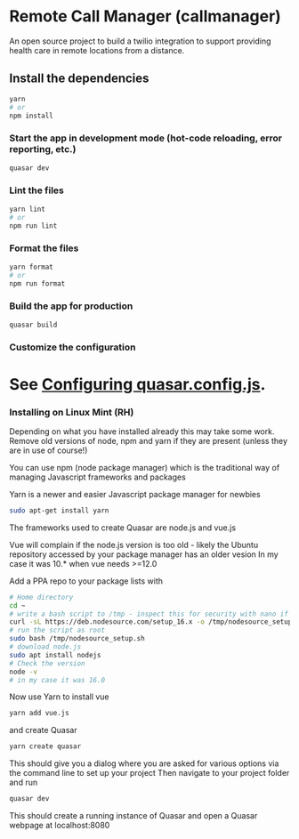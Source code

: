 
# Remote Call Manager (callmanager)

An open source project to build a twilio integration to support providing health care in remote locations from a distance.

## Install the dependencies
```bash
yarn
# or
npm install
```

### Start the app in development mode (hot-code reloading, error reporting, etc.)
```bash
quasar dev
```


### Lint the files
```bash
yarn lint
# or
npm run lint
```


### Format the files
```bash
yarn format
# or
npm run format
```



### Build the app for production
```bash
quasar build
```

### Customize the configuration
See [Configuring quasar.config.js](https://v2.quasar.dev/quasar-cli-webpack/quasar-config-js).
=======


### Installing on Linux Mint (RH)
Depending on what you have installed already this may take some work.
Remove old versions of node, npm and yarn if they are present (unless they are in use of course!)

You can use npm (node package manager) which is the traditional way of managing Javascript frameworks and packages 

Yarn is a newer and easier Javascript package manager for newbies 
```bash
sudo apt-get install yarn
```
The frameworks used to create Quasar are node.js and vue.js

Vue will complain if the node.js version is too old - likely the Ubuntu repository accessed by your package manager has an older vesion 
In my case it was 10.* when vue needs >=12.0

Add a PPA repo to your package lists with 
```bash
# Home directory
cd ~
# write a bash script to /tmp - inspect this for security with nano if you wish 
curl -sL https://deb.nodesource.com/setup_16.x -o /tmp/nodesource_setup.sh
# run the script as root
sudo bash /tmp/nodesource_setup.sh
# download node.js 
sudo apt install nodejs
# Check the version 
node -v
# in my case it was 16.0
```
Now use Yarn to install vue 
```bash 
yarn add vue.js 
```
and create Quasar 
```bash
yarn create quasar
```
This should give you a dialog where you are asked for various options via the command line to set up your project 
Then navigate to your project folder and run 
```bash
quasar dev
```
This should create a running instance of Quasar and open a Quasar webpage at 
localhost:8080


